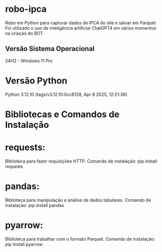 # robo-ipca
Robo em Python para capturar dados de IPCA do site e salvar em Parquet 
Foi utilizado o uso de inteligência artificial ChatGPT4 em vários momentos na criação do BOT.

## Versão Sistema Operacional
24H2 - Windows 11 Pro


# Versão Python
Python 3.12.10 (tags/v3.12.10:0cc8128, Apr  8 2025, 12:21:36)


# Bibliotecas e Comandos de Instalação

# requests:
Biblioteca para fazer requisições HTTP.
Comando de instalação:
pip install requests

# pandas:
Biblioteca para manipulação e análise de dados tabulares.
Comando de instalação:
pip install pandas

# pyarrow:
Biblioteca para trabalhar com o formato Parquet.
Comando de instalação:
pip install pyarrow

